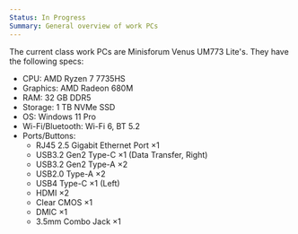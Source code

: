 ```yaml
---
Status: In Progress
Summary: General overview of work PCs
---
```

The current class work PCs are Minisforum Venus UM773 Lite's. They have the following specs:
- CPU: AMD Ryzen 7 7735HS
- Graphics: AMD Radeon 680M
- RAM: 32 GB DDR5
- Storage: 1 TB NVMe SSD
- OS: Windows 11 Pro
- Wi-Fi/Bluetooth: Wi-Fi 6, BT 5.2
- Ports/Buttons:
	- RJ45 2.5 Gigabit Ethernet Port ×1  
	- USB3.2 Gen2 Type-C ×1 (Data Transfer, Right)  
	- USB3.2 Gen2 Type-A ×2  
	- USB2.0 Type-A ×2  
	- USB4 Type-C ×1 (Left)  
	- HDMI ×2  
	- Clear CMOS ×1  
	- DMIC ×1  
	- 3.5mm Combo Jack ×1